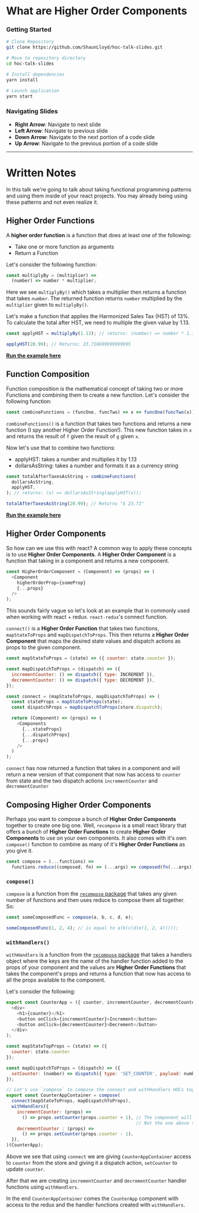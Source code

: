 # What are Higher Order Components

### Getting Started

```bash
# Clone Repository
git clone https://github.com/ShaunLloyd/hoc-talk-slides.git

# Move to repository directory
cd hoc-talk-slides

# Install dependencies
yarn install

# Launch application
yarn start
```

### Navigating Slides

- **Right Arrow**: Navigate to next slide
- **Left Arrow**: Navigate to previous slide
- **Down Arrow**: Navigate to the next portion of a code slide
- **Up Arrow**: Navigate to the previous portion of a code slide

---

# Written Notes

In this talk we're going to talk about taking functional programming patterns and using them
inside of your react projects. You may already being using these patterns and not even realize it.

## Higher Order Functions

A **higher order function** is a function that does at least one of the following:
  - Take one or more function as arguments
  - Return a Function

Let's consider the following function:

```js
const multiplyBy = (multiplier) =>
  (number) => number * multiplier;
```

Here we see `multiplyBy()` which takes a multiplier then returns a function that
takes `number`. The returned function returns `number` multiplied by the `multiplier` given to
`multiplyBy()`.

Let's make a function that applies the Harmonized Sales Tax (HST) of 13%. To calculate the total
after HST, we need to multiple the given value by 1.13.

```js
const applyHST = multiplyBy(1.13); // returns: (number) => number * 1.13

applyHST(20.99); // Returns: 23.718699999999995
```

[**Run the example here**](https://repl.it/@ShaunLloyd1/Higher-Order-Functions)

## Function Composition

Function composition is the mathematical concept of taking two or more Functions
and combining them to create a new function. Let's consider the following function:

```js
const combineFunctions = (funcOne, funcTwo) => x => funcOne(funcTwo(x));
```

`combineFunctions()` is a function that takes two functions and returns a new function
(I spy another Higher Order Function!). This new function takes in `x` and returns the
result of `f` given the result of `g` given `x`.

Now let's use that to combine two functions:
  - applyHST: takes a number and multiplies it by 1.13
  - dollarsAsString: takes a number and formats it as a currency string

```js
const totalAfterTaxesAsString = combineFunctions(
  dollarsAsString,
  applyHST,
); // returns: (x) => dollarsAsString(applyHST(x));

totalAfterTaxesAsString(20.99); // Returns "$ 23.72"
```

[**Run the example here**](https://repl.it/@ShaunLloyd1/Function-Composition)

## Higher Order Components

So how can we use this with react? A common way to apply these concepts is to use
**Higher Order Components**. A **Higher Order Component** is a function that taking in a component
and returns a new component.

```js
const HigherOrderComponent = (Component) => (props) => (
  <Component
    higherOrderProp={someProp}
    {...props}
  />
);
```

This sounds fairly vague so let's look at an example that in commonly used when working with
react + redux. `react-redux`'s connect function.

`connect()` is a **Higher Order Function** that takes two functions, `mapStateToProps` and `mapDispatchToProps`. This then returns a **Higher Order Component** that maps the desired
state values and dispatch actions as props to the given component.

```js
const mapStateToProps = (state) => ({ counter: state.counter });

const mapDispatchToProps = (dispatch) => ({
  incrementCounter: () => dispatch({ type: INCREMENT }),
  decrementCounter: () => dispatch({ type: DECREMENT }),
});

const connect = (mapStateToProps, mapDispatchToProps) => (
  const stateProps = mapStateToProps(state);
  const dispatchProps = mapDispatchToProps(store.dispatch);

  return (Component) => (props) => (
    <Components
      {...stateProps}
      {...dispatchProps}
      {...props}
    />
  )
);
```

`connect` has now returned a function that takes in a component and will return a new version of that component that now has access to `counter` from state and the two dispatch actions `incrementCounter` and `decrementCounter`

## Composing Higher Order Components

Perhaps you want to compose a bunch of **Higher Order Components** together to create
one big one. Well, `recompose` is a small react library that offers a bunch of **Higher Order Functions** to create **Higher Order Components** to use on your own components.
It also comes with it's own `compose()` function to combine as many of it's **Higher Order Functions** as you give it.

```js
const compose = (...functions) =>
  functions.reduce((composed, fn) => (...args) => composed(fn(...args)));
```

### `compose()`


`compose` is a function from the [`recompose` package](https://github.com/acdlite/recompose/blob/master/docs/API.md#compose) that takes any given number of functions and then uses reduce to compose
them all together. So:

```js
const someComposedFunc = compose(a, b, c, d, e);

someComposedFunc(1, 2, 4); // is equal to a(b(c(d(e(1, 2, 4)))));
```

### `withHandlers()`


`withHandlers` is a function from the [`recompose` package](https://github.com/acdlite/recompose/blob/master/docs/API.md#withhandlers) that takes a handlers object where the keys are the
name of the handler function added to the props of your component and the values are
**Higher Order Functions** that takes the component's props and returns a function that
now has access to all the props available to the component.

Let's consider the following:

```js
export const CounterApp = ({ counter, incrementCounter, decrementCounter }) => (
  <div>
    <h1>{counter}</h1>
    <button onClick={incrementCounter}>Increment</button>
    <button onClick={decrementCounter}>Decrement</button>
  </div>
);

const mapStateTopProps = (state) => ({
  counter: state.counter
});

const mapDispatchToProps = (dispatch) => ({
  setCounter: (number) => dispatch({ type: 'SET_COUNTER', payload: number }),
});

// Let's use `compose` to compose the connect and withHandlers HOCs together
export const CounterAppContainer = compose(
  connect(mapStateToProps, mapDispatchToProps),
  withHandlers({
    incrementCounter: (props) =>
      () => props.setCounter(props.counter + 1), // The component will have access to this function.
                                                 // Not the one above that takes in props
    decrementCounter : (props) =>
      () => props.setCounter(props.counter - 1),
  }),
)(CounterApp);
```

Above we see that using `connect` we are giving `CounterAppContainer` access to
`counter` from the store and giving it a dispatch action, `setCounter` to
update `counter`.

After that we are creating `incrementCounter` and `decrementCounter` handler functions using `withHandlers`.

In the end `CounterAppContainer` comes the `CounterApp` component with access to the redux and the handler functions created with `withHandlers`.
